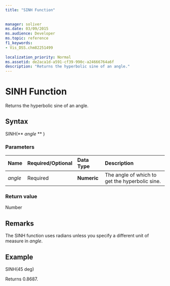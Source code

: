 ```yaml
---
title: "SINH Function"
 
 
manager: soliver
ms.date: 03/09/2015
ms.audience: Developer
ms.topic: reference
f1_keywords:
- Vis_DSS.chm82251499
 
localization_priority: Normal
ms.assetid: de2aca1d-a591-cf39-990c-a24666764a6f
description: "Returns the hyperbolic sine of an angle."
---
```


# SINH Function

Returns the hyperbolic sine of an angle. 
  
## Syntax

SINH(** *angle* ** ) 
  
### Parameters

|**Name**|**Required/Optional**|**Data Type**|**Description**|
|:-----|:-----|:-----|:-----|
| _angle_ <br/> |Required  <br/> |**Numeric** <br/> |The angle of which to get the hyperbolic sine.  <br/> |
   
### Return value

Number
  
## Remarks

The SINH function uses radians unless you specify a different unit of measure in  _angle_.
  
## Example

SINH(45 deg) 
  
Returns 0.8687. 
  

